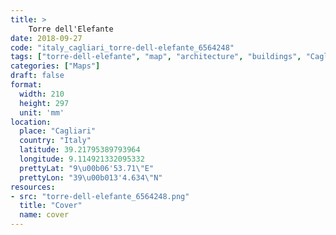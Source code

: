 ```yaml
---
title: > 
    Torre dell'Elefante
date: 2018-09-27
code: "italy_cagliari_torre-dell-elefante_6564248"
tags: ["torre-dell-elefante", "map", "architecture", "buildings", "Cagliari", "Italy"]
categories: ["Maps"]
draft: false
format:
  width: 210
  height: 297
  unit: 'mm'
location:
  place: "Cagliari"
  country: "Italy"
  latitude: 39.21795389793964
  longitude: 9.114921332095332
  prettyLat: "9\u00b06'53.71\"E"
  prettyLon: "39\u00b013'4.634\"N"
resources:
- src: "torre-dell-elefante_6564248.png"
  title: "Cover"
  name: cover
---
```

